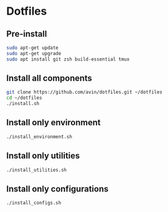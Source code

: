 # Dotfiles

## Pre-install

```sh
sudo apt-get update
sudo apt-get upgrade
sudo apt install git zsh build-essential tmux
```

## Install all components

```sh
git clone https://github.com/avin/dotfiles.git ~/dotfiles
cd ~/dotfiles
./install.sh
```

## Install only environment

```sh
./install_environment.sh
```

## Install only utilities

```sh
./install_utilities.sh
```

## Install only configurations

```sh
./install_configs.sh
```